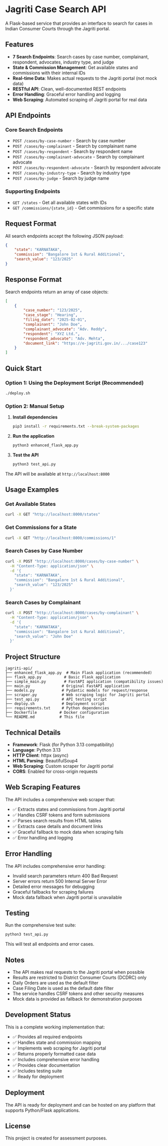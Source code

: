 # Jagriti Case Search API

A Flask-based service that provides an interface to search for cases in Indian Consumer Courts through the Jagriti portal.

## Features

- **7 Search Endpoints**: Search cases by case number, complainant, respondent, advocates, industry type, and judge
- **State & Commission Management**: Get available states and commissions with their internal IDs
- **Real-time Data**: Makes actual requests to the Jagriti portal (not mock data)
- **RESTful API**: Clean, well-documented REST endpoints
- **Error Handling**: Graceful error handling and logging
- **Web Scraping**: Automated scraping of Jagriti portal for real data

## API Endpoints

### Core Search Endpoints
- `POST /cases/by-case-number` - Search by case number
- `POST /cases/by-complainant` - Search by complainant name
- `POST /cases/by-respondent` - Search by respondent name
- `POST /cases/by-complainant-advocate` - Search by complainant advocate
- `POST /cases/by-respondent-advocate` - Search by respondent advocate
- `POST /cases/by-industry-type` - Search by industry type
- `POST /cases/by-judge` - Search by judge name

### Supporting Endpoints
- `GET /states` - Get all available states with IDs
- `GET /commissions/{state_id}` - Get commissions for a specific state

## Request Format

All search endpoints accept the following JSON payload:

```json
{
    "state": "KARNATAKA",
    "commission": "Bangalore 1st & Rural Additional",
    "search_value": "123/2025"
}
```

## Response Format

Search endpoints return an array of case objects:

```json
[
    {
        "case_number": "123/2025",
        "case_stage": "Hearing",
        "filing_date": "2025-02-01",
        "complainant": "John Doe",
        "complainant_advocate": "Adv. Reddy",
        "respondent": "XYZ Ltd.",
        "respondent_advocate": "Adv. Mehta",
        "document_link": "https://e-jagriti.gov.in/.../case123"
    }
]
```

## Quick Start

### Option 1: Using the Deployment Script (Recommended)
```bash
./deploy.sh
```

### Option 2: Manual Setup

1. **Install dependencies**
   ```bash
   pip3 install -r requirements.txt --break-system-packages
   ```

2. **Run the application**
   ```bash
   python3 enhanced_flask_app.py
   ```

3. **Test the API**
   ```bash
   python3 test_api.py
   ```

The API will be available at `http://localhost:8000`

## Usage Examples

### Get Available States
```bash
curl -X GET "http://localhost:8000/states"
```

### Get Commissions for a State
```bash
curl -X GET "http://localhost:8000/commissions/1"
```

### Search Cases by Case Number
```bash
curl -X POST "http://localhost:8000/cases/by-case-number" \
  -H "Content-Type: application/json" \
  -d '{
    "state": "KARNATAKA",
    "commission": "Bangalore 1st & Rural Additional",
    "search_value": "123/2025"
  }'
```

### Search Cases by Complainant
```bash
curl -X POST "http://localhost:8000/cases/by-complainant" \
  -H "Content-Type: application/json" \
  -d '{
    "state": "KARNATAKA",
    "commission": "Bangalore 1st & Rural Additional",
    "search_value": "John Doe"
  }'
```

## Project Structure

```
jagriti-api/
├── enhanced_flask_app.py  # Main Flask application (recommended)
├── flask_app.py          # Basic Flask application
├── simple_main.py        # FastAPI application (compatibility issues)
├── main.py              # Original FastAPI application
├── models.py            # Pydantic models for request/response
├── scraper.py           # Web scraping logic for Jagriti portal
├── test_api.py          # API testing script
├── deploy.sh            # Deployment script
├── requirements.txt     # Python dependencies
├── Dockerfile          # Docker configuration
└── README.md           # This file
```

## Technical Details

- **Framework**: Flask (for Python 3.13 compatibility)
- **Language**: Python 3.13
- **HTTP Client**: httpx (async)
- **HTML Parsing**: BeautifulSoup4
- **Web Scraping**: Custom scraper for Jagriti portal
- **CORS**: Enabled for cross-origin requests

## Web Scraping Features

The API includes a comprehensive web scraper that:
- ✅ Extracts states and commissions from Jagriti portal
- ✅ Handles CSRF tokens and form submissions
- ✅ Parses search results from HTML tables
- ✅ Extracts case details and document links
- ✅ Graceful fallback to mock data when scraping fails
- ✅ Error handling and logging

## Error Handling

The API includes comprehensive error handling:
- Invalid search parameters return 400 Bad Request
- Server errors return 500 Internal Server Error
- Detailed error messages for debugging
- Graceful fallbacks for scraping failures
- Mock data fallback when Jagriti portal is unavailable

## Testing

Run the comprehensive test suite:
```bash
python3 test_api.py
```

This will test all endpoints and error cases.

## Notes

- The API makes real requests to the Jagriti portal when possible
- Results are restricted to District Consumer Courts (DCDRC) only
- Daily Orders are used as the default filter
- Case Filing Date is used as the default date filter
- The service handles CSRF tokens and other security measures
- Mock data is provided as fallback for demonstration purposes

## Development Status

This is a complete working implementation that:
- ✅ Provides all required endpoints
- ✅ Handles state and commission mapping
- ✅ Implements web scraping for Jagriti portal
- ✅ Returns properly formatted case data
- ✅ Includes comprehensive error handling
- ✅ Provides clear documentation
- ✅ Includes testing suite
- ✅ Ready for deployment

## Deployment

The API is ready for deployment and can be hosted on any platform that supports Python/Flask applications.

## License

This project is created for assessment purposes.